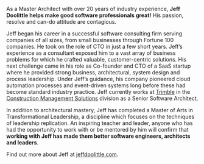 
<div>

  <p>
  As a Master Architect with over 20 years of industry experience, <strong>Jeff Doolittle helps make good software professionals great!</strong> His passion, resolve and can-do attitude are contagious.
  </p>

  <p>
  Jeff began his career in a successful software consulting firm serving companies of all sizes, from small businesses through Fortune 100 companies. He took on the role of CTO in just a few short years. Jeff’s experience as a consultant exposed him to a vast array of business problems for which he crafted valuable, customer-centric solutions. His next challenge came in his role as Co-founder and CTO of a SaaS startup where he provided strong business, architectural, system design and process leadership. Under Jeff’s guidance, his company pioneered cloud automation processes and event-driven systems long before these had become standard industry practice. Jeff currently works at <a href="https://trimble.com" target="_blank">Trimble</a> in the <a href="https://construction.trimble.com/" target="_blank">Construction Management Solutions</a> division as a Senior Software Architect.
  </p>

  <p>  
  In addition to architectural mastery, Jeff has completed a Master of Arts in Transformational Leadership, a discipline which focuses on the techniques of leadership replication. An inspiring teacher and leader, anyone who has had the opportunity to work with or be mentored by him will confirm that <strong>working with Jeff has made them better software engineers, architects and leaders</strong>.
  </p>

  <p>
  Find out more about Jeff at <a href="https://jeffdoolittle.com">jeffdoolittle.com</a>.
  </p>
  
</div>
